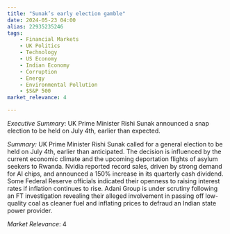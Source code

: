 ```yaml
---
title: "Sunak’s early election gamble"
date: 2024-05-23 04:00
alias: 22935235246
tags:
    - Financial Markets
    - UK Politics
    - Technology
    - US Economy
    - Indian Economy
    - Corruption
    - Energy
    - Environmental Pollution
    - $S&P 500
market_relevance: 4

---
```

*Executive Summary*: UK Prime Minister Rishi Sunak announced a snap election to be held on July 4th,  earlier than expected.


*Summary:*
UK Prime Minister Rishi Sunak called for a general election to be held on July 4th, earlier than anticipated. The decision is influenced by the current economic climate and the upcoming deportation flights of asylum seekers to Rwanda. Nvidia reported record sales, driven by strong demand for AI chips, and announced a 150% increase in its quarterly cash dividend. Some Federal Reserve officials indicated their openness to raising interest rates if inflation continues to rise. Adani Group is under scrutiny following an FT investigation revealing their alleged involvement in passing off low-quality coal as cleaner fuel and inflating prices to defraud an Indian state power provider.



*Market Relevance*: 4
  